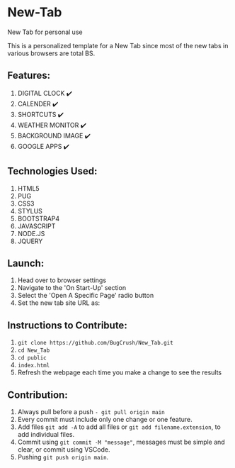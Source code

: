 # New-Tab
New Tab for personal use

This is a personalized template for a New Tab since most of the new tabs in various browsers are total BS.

## Features:
  1. DIGITAL CLOCK                      ✔️
  2. CALENDER                           ✔️
  3. SHORTCUTS                          ✔️
  4. WEATHER MONITOR                    ✔️
  7. BACKGROUND IMAGE                   ✔️
  8. GOOGLE APPS                        ✔️
  
  
## Technologies Used:
  1. HTML5
  2. PUG
  3. CSS3
  4. STYLUS
  5. BOOTSTRAP4
  6. JAVASCRIPT
  7. NODE.JS
  8. JQUERY
  
  
## Launch:
  1. Head over to browser settings
  2. Navigate to the 'On Start-Up' section
  3. Select the 'Open A Specific Page' radio button
  4. Set the new tab site URL as: 
  
  
## Instructions to Contribute:
  1. ```git clone https://github.com/BugCrush/New_Tab.git```
  2. ```cd New_Tab```
  3. ```cd public```
  4. ```index.html```
  5. Refresh the webpage each time you make a change to see the results
 
 
## Contribution:
  1. Always pull before a push ```- git pull origin main```
  2. Every commit must include only one change or one feature.
  3. Add files ```git add -A``` to add all files or ```git add filename.extension```, to add individual files.
  4. Commit using ```git commit -M "message"```, messages must be simple and clear, or commit using VSCode.
  5. Pushing ```git push origin main```.
